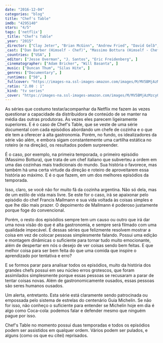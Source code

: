 ```yaml
---
date: "2016-12-04"
categories: "blog"
title: "Chef's Table"
imdb: "4295140"
stars: "4/5"
tags: ['netflix']
_title: "Chef's Table"
_year: "2015"
_director: ["Clay Jeter", "Brian McGinn", "Andrew Fried", "David Gelb", ]
_cast: ["Dan Barber (Himself - Chef)", "Massimo Bottura (Himself - Chef)", "Bill Buford (Himself)", "Lara Gilmore (Herself)", "Francis Mallmann (Himself - Chef)", "Niki Nakayama (Herself - Chef)", "Magnus Nilsson (Himself - Chef)", "Ruth Reichl (Herself)", "Ben Shewry (Himself - Chef)", ]
_countries: ["USA", ]
_editor: ["Jesse Overman", "J. Santos", "Eric Freidenberg", ]
_cinematographer: ["Adam Bricker", "Will Basanta", ]
_music: ["Duncan Thum", "Silas Hite", ]
_genres: ["Documentary", ]
_runtimes: ["50", ]
_fullcover: "https://images-na.ssl-images-amazon.com/images/M/MV5BMjAzMzcyODU4MV5BMl5BanBnXkFtZTgwODMyNzE4NTE@.jpg"
_ratio: "2.00 : 1"
_kind: "tv series"
_cover: "https://images-na.ssl-images-amazon.com/images/M/MV5BMjAzMzcyODU4MV5BMl5BanBnXkFtZTgwODMyNzE4NTE@._V1._SX100_SY140_.jpg"
---
```

As séries que costumo testar/acompanhar da Netflix me fazem às vezes questionar a capacidade da distribuidora de conteúdo de se manter na média das outras produtoras. Às vezes eles parecem ligeiramente superiores. E é o caso de Chef's Table, que se veste de uma série documental com cada episódios abordando um chefe de cozinha e o que ele tem a oferecer à alta gastronomia. Porém, no fundo, os idealizadores da série vão além, e embora sigam constantemente uma cartilha estática no roteiro (e na direção), os resultados podem surpreender.

É o caso, por exemplo, na primeira temporada, o primeiro episódio (Massimo Bottura), que trata de um chef italiano que subverteu a ordem em uma das cozinhas mais tradicionais do mundo. Sua história o favorece, mas também há uma certa virtude da direção e roteiro de aproveitarem essa história ao máximo. E é o que fazem, em um dos melhores episódios da temporada.

Isso, claro, se você não for muito fã da cozinha argentina. Não só dela, mas de um estilo de vida mais livre. Se este for o caso, irá se apaixonar pelo episódio do chef Francis Mallmann e sua vida voltada às coisas simples e que lhe dão mais prazer. O depoimento de Mallmann é poderoso justamente porque foge do convencional.

Porém, o resto dos episódios sempre tem um causo ou outro que irá dar uma nova visão do que é alta gastronomia, e sempre será filmado com uma qualidade impecável. É dessas séries que felizmente resolvem mostrar a coisa em vez de colocar pessoas simplesmente falando. Possui uma edição e montagem dinâmicas o suficiente para tornar tudo muito emocionante, além de despertar em nós o desejo de ver coisas sendo bem feitas. E que melhor coisa para ser bem feita do que uma comida que inspire o aprendizado por tentativa e erro?

E se formos parar para analisar todos os episódios, muito da história dos grandes chefs possui em seu núcleo erros grotescos, que foram assimilados simplesmente porque essas pessoas se recusaram a parar de tentar coisas novas. Além de gastronomicamente ousados, essas pessoas são seres humanos ousados.

Um alerta, entretanto. Esta série está claramente sendo patrocinada ou empossada pelo sistema de estrelas do centenário Guia Michelin. Se não for isso, não conheço o suficiente para entender se Michelin hoje em dia é algo como Coca-cola: podemos falar e defender mesmo que ninguém pague por isso.

Chef's Table no momento possui duas temporadas e todos os episódios podem ser assistidos em qualquer ordem. Vários podem ser pulados, e alguns (como os que eu citei) reprisados.
